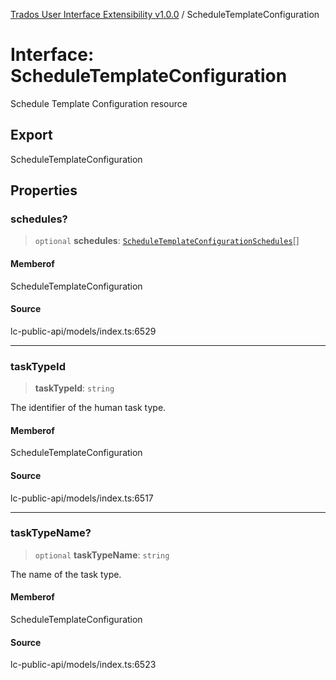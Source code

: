 [Trados User Interface Extensibility v1.0.0](../wiki/globals) / ScheduleTemplateConfiguration

# Interface: ScheduleTemplateConfiguration

Schedule Template Configuration resource

## Export

ScheduleTemplateConfiguration

## Properties

### schedules?

> `optional` **schedules**: [`ScheduleTemplateConfigurationSchedules`](../wiki/Interface.ScheduleTemplateConfigurationSchedules)[]

#### Memberof

ScheduleTemplateConfiguration

#### Source

lc-public-api/models/index.ts:6529

***

### taskTypeId

> **taskTypeId**: `string`

The identifier of the human task type.

#### Memberof

ScheduleTemplateConfiguration

#### Source

lc-public-api/models/index.ts:6517

***

### taskTypeName?

> `optional` **taskTypeName**: `string`

The name of the task type.

#### Memberof

ScheduleTemplateConfiguration

#### Source

lc-public-api/models/index.ts:6523
